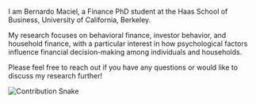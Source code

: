 I am Bernardo Maciel, a Finance PhD student at the Haas School of Business, University of California, Berkeley.  

My research focuses on behavioral finance, investor behavior, and household finance, with a particular interest in how psychological factors influence financial decision-making among individuals and households.

Please feel free to reach out if you have any questions or would like to discuss my research further!

<picture>
  <!-- dark-mode -->
  <source media="(prefers-color-scheme: dark)"
          srcset="https://raw.githubusercontent.com/econbernardo/econbernardo/output/dist/github-snake-dark.gif" />
  <!-- light-mode fallback -->
  <img alt="Contribution Snake"
       src="https://raw.githubusercontent.com/econbernardo/econbernardo/output/dist/github-snake.gif" />
</picture>
